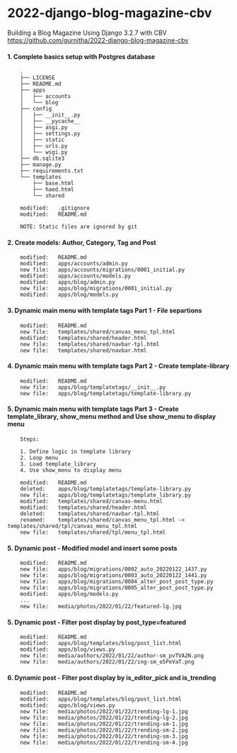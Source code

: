 # 2022-django-blog-magazine-cbv
Building a Blog Magazine Using Django 3.2.7 with CBV
https://github.com/gurnitha/2022-django-blog-magazine-cbv


#### 1. Complete basics setup with Postgres database

        .
        ├── LICENSE
        ├── README.md
        ├── apps
        │   ├── accounts
        │   └── blog
        ├── config
        │   ├── __init__.py
        │   ├── __pycache__
        │   ├── asgi.py
        │   ├── settings.py
        │   ├── static
        │   ├── urls.py
        │   └── wsgi.py
        ├── db.sqlite3
        ├── manage.py
        ├── requirements.txt
        └── templates
            ├── base.html
            ├── haed.html
            └── shared

        modified:   .gitignore
        modified:   README.md

        NOTE: Static files are ignored by git


#### 2. Create models: Author, Category, Tag and Post

        modified:   README.md
        modified:   apps/accounts/admin.py
        new file:   apps/accounts/migrations/0001_initial.py
        modified:   apps/accounts/models.py
        modified:   apps/blog/admin.py
        new file:   apps/blog/migrations/0001_initial.py
        modified:   apps/blog/models.py


#### 3. Dynamic main menu with template tags Part 1 - File separtions

        modified:   README.md
        new file:   templates/shared/canvas_menu_tpl.html
        modified:   templates/shared/header.html
        new file:   templates/shared/navbar-tpl.html
        new file:   templates/shared/navbar.html


#### 4. Dynamic main menu with template tags Part 2 - Create template-library

        modified:   README.md
        new file:   apps/blog/templatetags/__init__.py
        new file:   apps/blog/templatetags/template-library.py


#### 5. Dynamic main menu with template tags Part 3 - Create template_library, show_menu method and Use show_menu to display menu

        Steps:

        1. Define logic in template library
        2. Loop menu
        3. Load template_library
        4. Use show_menu to display menu

        modified:   README.md
        deleted:    apps/blog/templatetags/template-library.py
        new file:   apps/blog/templatetags/template_library.py
        modified:   templates/shared/canvas-menu.html
        modified:   templates/shared/header.html
        deleted:    templates/shared/navbar-tpl.html
        renamed:    templates/shared/canvas_menu_tpl.html -> templates/shared/tpl/canvas_menu_tpl.html
        new file:   templates/shared/tpl/menu_tpl.html


#### 5. Dynamic post - Modified model and insert some posts

        modified:   README.md
        new file:   apps/blog/migrations/0002_auto_20220122_1437.py
        new file:   apps/blog/migrations/0003_auto_20220122_1441.py
        new file:   apps/blog/migrations/0004_alter_post_post_type.py
        new file:   apps/blog/migrations/0005_alter_post_post_type.py
        modified:   apps/blog/models.py
        ...
        new file:   media/photos/2022/01/22/featured-lg.jpg


#### 5. Dynamic post - Filter post display by post_type=featured

        modified:   README.md
        modified:   apps/blog/templates/blog/post_list.html
        modified:   apps/blog/views.py
        new file:   media/authors/2022/01/22/author-sm_pvTVA2N.png
        new file:   media/authors/2022/01/22/ing-sm_o5PeVaT.png


#### 6. Dynamic post - Filter post display by is_editor_pick and is_trending

        modified:   README.md
        modified:   apps/blog/templates/blog/post_list.html
        modified:   apps/blog/views.py
        new file:   media/photos/2022/01/22/trending-lg-1.jpg
        new file:   media/photos/2022/01/22/trending-lg-2.jpg
        new file:   media/photos/2022/01/22/trending-sm-1.jpg
        new file:   media/photos/2022/01/22/trending-sm-2.jpg
        new file:   media/photos/2022/01/22/trending-sm-3.jpg
        new file:   media/photos/2022/01/22/trending-sm-4.jpg


